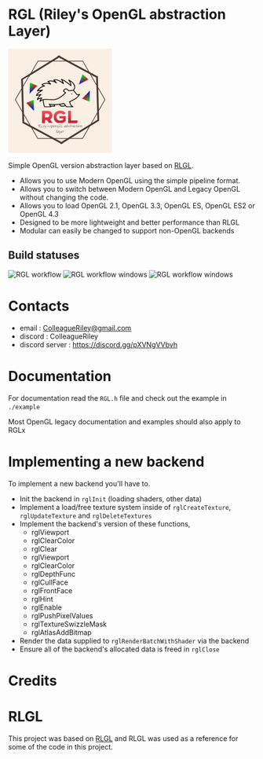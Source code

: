 # RGL (Riley's OpenGL abstraction Layer)
![logo](logo.png)

Simple OpenGL version abstraction layer based on [RLGL](https://github.com/raysan5/raylib/blob/master/src/rlgl.h). 

- Allows you to use Modern OpenGL using the simple pipeline format.
- Allows you to switch between Modern OpenGL and Legacy OpenGL without changing the code.
- Allows you to load OpenGL 2.1, OpenGL 3.3, OpenGL ES, OpenGL ES2 or OpenGL 4.3
- Designed to be more lightweight and better performance than RLGL 
- Modular can easily be changed to support non-OpenGL backends

## Build statuses
![RGL workflow](https://github.com/ColleagueRiley/RGL/actions/workflows/linux.yml/badge.svg)
![RGL workflow windows](https://github.com/ColleagueRiley/RGL/actions/workflows/windows.yml/badge.svg)
![RGL workflow windows](https://github.com/ColleagueRiley/RGL/actions/workflows/macos.yml/badge.svg)

# Contacts
- email : ColleagueRiley@gmail.com 
- discord : ColleagueRiley
- discord server : https://discord.gg/pXVNgVVbvh

# Documentation 
For documentation read the `RGL.h` file and check out the example in `./example`

Most OpenGL legacy documentation and examples should also apply to RGLx

# Implementing a new backend
To implement a new backend you'll have to.

* Init the backend in `rglInit` (loading shaders, other data)
* Implement a load/free texture system inside of `rglCreateTexture`, `rglUpdateTexture` and `rglDeleteTextures`
* Implement the backend's version of these functions, 
    * rglViewport
    * rglClearColor
    * rglClear
    * rglViewport
    * rglClearColor
    * rglDepthFunc
    * rglCullFace
    * rglFrontFace
    * rglHint
    * rglEnable
    * rglPushPixelValues
    * rglTextureSwizzleMask
    * rglAtlasAddBitmap
* Render the data supplied to `rglRenderBatchWithShader` via the backend
* Ensure all of the backend's allocated data is freed in `rglClose`

# Credits

# RLGL
This project was based on [RLGL](https://github.com/raysan5/raylib/blob/master/src/rlgl.h) and RLGL was used as a reference for some of the code in this project.